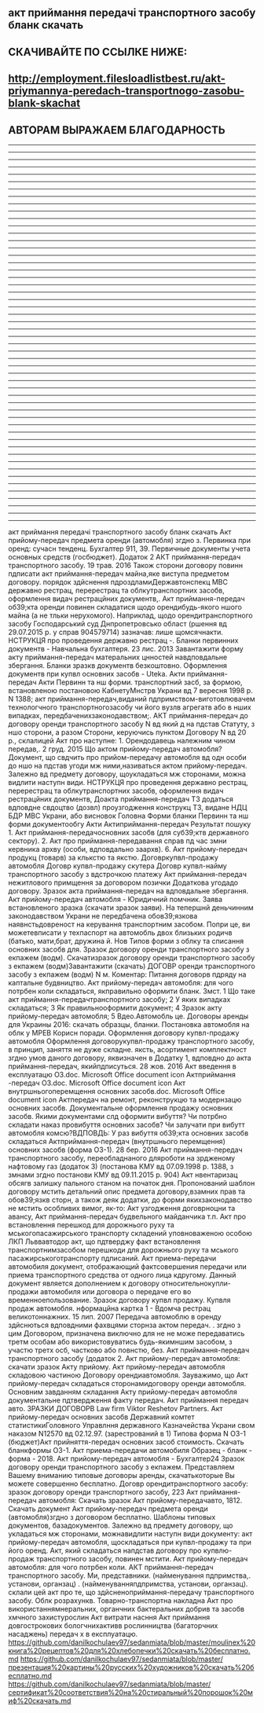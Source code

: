 акт приймання передачі транспортного засобу бланк скачать
--------------------------------------------------
СКАЧИВАЙТЕ ПО ССЫЛКЕ НИЖЕ:
--------------------------------------------------
http://employment.filesloadlistbest.ru/akt-priymannya-peredach-transportnogo-zasobu-blank-skachat
--------------------------------------------------
АВТОРАМ ВЫРАЖАЕМ БЛАГОДАРНОСТЬ
--------------------------------------------------
--------------------------------------------------
--------------------------------------------------
--------------------------------------------------
--------------------------------------------------
--------------------------------------------------
--------------------------------------------------
--------------------------------------------------
--------------------------------------------------
--------------------------------------------------
--------------------------------------------------
--------------------------------------------------
--------------------------------------------------
--------------------------------------------------
--------------------------------------------------
--------------------------------------------------
--------------------------------------------------
--------------------------------------------------
--------------------------------------------------
--------------------------------------------------
--------------------------------------------------
--------------------------------------------------
--------------------------------------------------
--------------------------------------------------
--------------------------------------------------
--------------------------------------------------
--------------------------------------------------
--------------------------------------------------
--------------------------------------------------
--------------------------------------------------
--------------------------------------------------
--------------------------------------------------
--------------------------------------------------
--------------------------------------------------
--------------------------------------------------
--------------------------------------------------
--------------------------------------------------
--------------------------------------------------
--------------------------------------------------
--------------------------------------------------
--------------------------------------------------
--------------------------------------------------
--------------------------------------------------
--------------------------------------------------
--------------------------------------------------
--------------------------------------------------
--------------------------------------------------
--------------------------------------------------
--------------------------------------------------
--------------------------------------------------
--------------------------------------------------
--------------------------------------------------
--------------------------------------------------
акт приймання передачі транспортного засобу бланк скачать Акт прийому-передач предмета оренди (автомобля) згдно з. Первинка при оренд: сучасн тенденц. Бухгалтер 911,  39. Первичные документы учета основных средств (госбюджет). Додаток 2 АКТ приймання-передач транспортного засобу. 19 трав. 2016  Також сторони договору повинн пдписати акт приймання-передач майна,яке виступа предметом договору.  порядок здйснення пдроздламиДержавтонспекц МВС державно рестрац, перерестрац та облкутранспортних засобв, оформлення  видач рестрацйних документв,. Акт приймання-передач об39;кта оренди повинен складатися  щодо орендибудь-якого ншого майна (а не тльки нерухомого). Наприклад, щодо орендитранспортного засобу Господарський суд Днпропетровсько област (ршення вд 29.07.2015 р. у справ  904579714) зазначав: лише щомсячнакти. НСТРУКЦЯ про проведення державно рестрац  -. Бланки первинних документв - Навчальна бухгалтеря. 23 лис. 2013  Завантажити форму акту приймання-передач матеральних цнностей навдповдальне збергання. Бланки зразкв документв безкоштовно. Оформлення документв при купвл основних засобв - Uteka. Акти приймання-передач  Акти  Первинн та нш форми. транспортний засб, за формою, встановленою постановою КабнетуМнстрв Украни вд 7 вересня 1998 р. N 1388; акт приймання-передач,виданий пдпримством-виготовлювачем технологчного транспортногозасобу чи його вузлв  агрегатв або в нших випадках, передбаченихзаконодавством;. АКТ приймання-передач до договору оренди транспортного засобу N вд   який д на пдстав Статуту, з ншо сторони, а разом Сторони, керуючись пунктом  Договору N  вд   20 р., склалицей Акт про наступне: 1. Орендодавець належним чином передав,. 2 груд. 2015  Що  актом прийому-передач автомобля? Документ, що свдчить про прийом-передачу автомобля вд одн особи до ншо на пдстав угоди мж ними,називаться актом прийому-передач. Залежно вд предмету договору, щоукладаться мж сторонами, можна видлити наступн види. НСТРУКЦЯ про проведення державно рестрац, перерестрац та облкутранспортних засобв, оформлення  видач рестрацйних документв,  Доакта приймання-передач ТЗ додаться вдповдне свдоцтво (дозвл) проузгодження конструкц ТЗ, видане НДЦ БДР МВС Украни, або висновок
Головна  Форми  бланки Первинн та нш форми документообгу Акти Актиприймання-передач Результат пошуку  1. Акт приймання-передачосновних засобв (для суб39;ктв державного сектору). 2.  Акт про приймання-передавання справ пд час змни кервника архву (особи, вдповдально заархв). 6. Акт прийому-передач продукц (товарв) за клькстю та якстю. Договркупвл-продажу автомобля  Договр купвл-продажу скутера  Договр купвл-найму транспортного засобу з вдстрочкою платежу  Акт приймання-передач нежитлового примщення за договором позички  Додаткова угодадо договору. Зразок акта приймання-передач на вдповдальне збергання. Акт прийому-передач автомобля - Юридичний помчник. Заява встановленого зразка (скачати зразок заяви). На тепершнй деньчинним законодавством Украни не передбачена обов39;язкова наявнстьдовреност на керування транспортним засобом. Попри це, ви можетевписати у техпаспорт на автомобль двох близьких родичв (батько, мати,брат, дружина й. Нов Типов форми з облку та списання основних засобв для. Зразок договору оренди транспортного засобу з екпажем (водм). Скачатизразок договору оренди транспортного засобу з екпажем (водм)Завантажити (скачать) ДОГОВР оренди транспортного засобу з екпажем (водм) N  м. Коментар: Питання договорв пдряду на каптальне будвництво. Акт прийому-передач автомобля: для чого потрбен  коли складаться, якправильно оформити бланк. Змст. 1 Що таке акт приймання-передачтранспортного засобу; 2 У яких випадках складаться; 3 Як правильнооформити документ; 4 Зразок акту прийому-передач автомобля; 5 Вдео.Автомобль  це. Договоры аренды для Украины 2016: скачать образцы, бланки. Постановка автомобля на облк у МРЕВ  Корисн поради. Оформлення договору купвл-продажу автомобля Оформлення договорукупвл-продажу транспортного засобу, в принцип, заняття не дуже складне. яксть, асортимент  комплектност згдно умов даного договору, яквизначен в Додатку  1, вдповдно до акта приймання-передач, якийпдписуться. 28 жов. 2016  Акт введення в експлуатацю ОЗ.doc. Microsoft Office document icon Актприймання -передач ОЗ.doc. Microsoft Office document icon Акт внутршньогоперемщення основних засобв.doc. Microsoft Office document icon Актпередач на ремонт, реконструкцю та модернзацю основних засобв. Документальне оформлення продажу основних засобв. Якими документами слд оформити вибуття? Чи потрбно складати наказ провибуття основних засобв? Чи залучати при вибутт автомобля комсю?ВДПОВДЬ: У раз вибуття об39;кта основних засобв складаться Актприймання-передач (внутршнього перемщення) основних засобв (форма ОЗ-1).
28 бер. 2016  Акт приймання-передач транспортного засобу, переобладнаного дляроботи на зрдженому нафтовому газ (додаток 3) (постанова КМУ вд 07.09.1998 р.  1388, з змнами згдно постанови КМУ вд 09.11.2015 р.  904) Акт нвентаризац обсягв залишку пального станом на початок дня. Пропонований шаблон договору мстить детальний опис предмета договору,взамних прав та обов39;язкв сторн, а також деяк додатки, до форми якихзаконодавство не мстить особливих вимог, як-то: Акт узгодження договрноцни та авансу, Акт приймання-передач будвельного майданчика  т.п. Акт про встановлення перешкод для дорожнього руху та мськогопасажирського транспорту  складений уповноваженою особою ЛКП Льввавтодор акт, що пдтверджу факт встановлення транспортнимзасобом перешкоди для дорожнього руху та мського пасажирськоготранспорту  пдписаний. Акт приема-передачи автомобиля  документ, отображающий фактсовершения передачи или приема транспортного средства от одного лица кдругому. Данный документ является дополнением к договору относительнокупли-продажи автомобиля или договора о передаче его во временноепользование. Зразок договору купвл продажу. Купвля продаж автомобля. нформацйна картка 1 - Вдомча рестрац великотоннажних. 15 лип. 2007  Передача автомоблю в оренду здйснються вдповдними фахвцями сторнза актом передач. . згдно з цим Договором, призначена виключно для не не може передаватись третм особам або використовуватись будь-якимншим засобом, з участю третх осб, частково або повнстю, без. Акт приймання-передач транспортного засобу (додаток 2. Акт прийому-передач автомобля: скачати зразок Акту прийому. Акт прийому-передач автомобля  складовою частиною Договору орендиавтомобля. Зауважимо, що Акт прийому-передач складаться сторонамидоговору оренди автомобля. Основним завданням складання Акту прийому-передач автомобля  документальне пдтвердження факту передач. Акт приймання передач авто. ЗРАЗКИ ДОГОВОРВ  Law firm Viktor Reshetov  Partners. Акт прийому-передач основних засобв Державний комтет статистикиГоловного Управлння державного Казначейства Украни свом наказом N12570 вд 02.12.97. (зарестрований в  1) Типова форма N ОЗ-1 (бюджет)Акт прийняття-передач основних засоб  стоимость. Скачать бланкформы ОЗ-1. Акт приема-передачи автомобиля  Образец - бланк - форма - 2018. Акт прийому-передач автомобля - Бухгалтер24
Зразок договору оренди транспортного засобу з екпажем. Представляем Вашему вниманию типовые договоры аренды, скачатькоторые Вы можете совершенно бесплатно.  Договр орендитранспортного засобу: зразок договору оренди транспортного засобу, 223 Акт приймання-передач автомобля: Скачать зразок Акт прийому-передачавто, 1812. Скачать документ Акт прийому-передач предмета оренди (автомобля)згдно з договором бесплатно. Шаблоны типовых документов, базадокументов. Залежно вд предмету договору, що укладаться мж сторонами, можнавидлити наступн види документу: акт прийому-передач автомобля, щоскладаться при купвл-продажу та при його оренд. Акт, який складаться напдстав договору про купвлю-продаж транспортного засобу, повинен мстити. Акт прийому-передач автомобля: для чого потрбен  коли. АКТ приймання-передач транспортного засобу. Ми, представники. (найменування пдпримства,. установи, органзац) . (найменуванняпдпримства, установи, органзац). склали цей акт про те, що здйсненоприймання-передачу транспортного засобу. Облк розрахункв. Товарно-транспортна накладна  Акт про використаннямнеральних, органчних  бактеральних добрив та засобв хмчного захистурослин  Акт витрати насння   Акт приймання довгострокових бологчнихактивв рослинництва (багаторчних насаджень)  передач х в експлуатацю.
https://github.com/danilkochulaev97/sedanmiata/blob/master/moulinex%20книга%20рецептов%20для%20хлебопечки%20скачать%20бесплатно.md
https://github.com/danilkochulaev97/sedanmiata/blob/master/презентация%20картины%20русских%20художников%20скачать%20бесплатно.md
https://github.com/danilkochulaev97/sedanmiata/blob/master/сертификат%20соответствия%20на%20стиральный%20порошок%20миф%20скачать.md